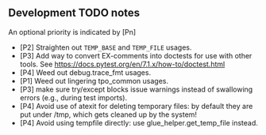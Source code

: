 ## Development TODO notes

An optional priority is indicated by [Pn]

- [P2] Straighten out `TEMP_BASE` and `TEMP_FILE` usages.
- [P3] Add way to convert EX-comments into doctests for use with other tools.
  See https://docs.pytest.org/en/7.1.x/how-to/doctest.html
- [P4] Weed out debug.trace_fmt usages.
- [P1] Weed out lingering tpo_common usages.
- [P3] make sure try/except blocks issue warnings instead of swallowing errors (e.g., during test imports).
- [P4] Avoid use of atexit for deleting temporary files: by default they are
  put under /tmp, which gets cleaned up by the system!
- [P4] Avoid using tempfile directly: use glue_helper.get_temp_file instead.
